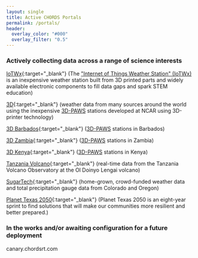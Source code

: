 ```yaml
---
layout: single
title: Active CHORDS Portals
permalink: /portals/
header:
  overlay_color: "#000"
  overlay_filter: "0.5"
---
```


### Actively collecting data across a range of science interests

[IoTWx](http://cisl-chords.cloud.ucar.edu){:target="_blank"} (The ["Internet of Things Weather Station" (IoTWx)](https://edec.ucar.edu/events/3d-printed-technology) is an inexpensive weather station built from 3D printed parts and widely available electronic components to fill data gaps and spark STEM education)

[3D](http://3d.chordsrt.com){:target="_blank"} (weather data from many sources around the world using the inexpensive [3D-PAWS](https://www.iepas.ucar.edu/core-programs/3dpaws/) stations developed at NCAR using 3D-printer technology)

[3D Barbados](http://3d-barbados.chordsrt.com){:target="_blank"} ([3D-PAWS](https://www.iepas.ucar.edu/core-programs/3dpaws/) stations in Barbados)

[3D Zambia](http://3d-zambia.chordsrt.com){:target="_blank"} ([3D-PAWS](https://www.iepas.ucar.edu/core-programs/3dpaws/) stations in Zambia)

[3D Kenya](http://3d-kenya.chordsrt.com){:target="_blank"} ([3D-PAWS](https://www.iepas.ucar.edu/core-programs/3dpaws/) stations in Kenya)

[Tanzania Volcano](http://tzvolcano.chordsrt.com){:target="_blank"} (real-time data from the Tanzania Volcano Observatory at the Ol Doinyo Lengai volcano)

[SugarTech](http://wx.sugartechllc.com){:target="_blank"} (home-grown, crowd-funded weather data and total precipitation gauge data from Colorado and Oregon)

[Planet Texas 2050](http://chords.tacc.cloud/){:target="_blank"} (Planet Texas 2050 is an eight-year sprint to find solutions that will make our communities more resilient and better prepared.)


### In the works and/or awaiting configuration for a future deployment
canary.chordsrt.com


